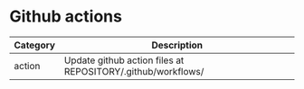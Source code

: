 # Github actions

Category | Description 
---      | ----
action   | Update github action files at REPOSITORY/.github/workflows/

